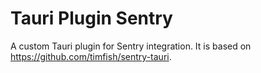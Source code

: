 # Tauri Plugin Sentry

A custom Tauri plugin for Sentry integration.
It is based on <https://github.com/timfish/sentry-tauri>.
